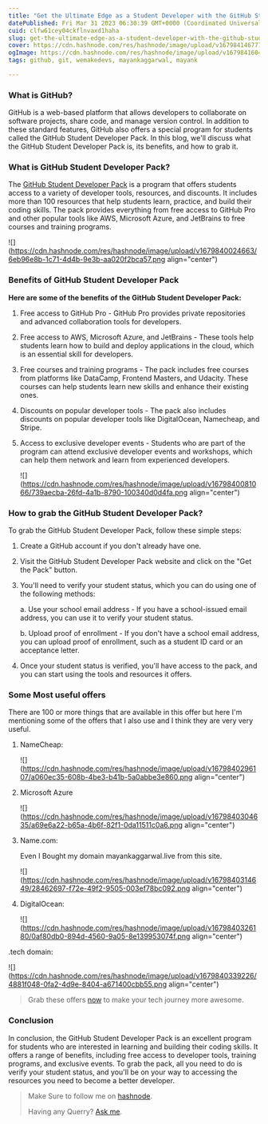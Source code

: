 ```yaml
---
title: "Get the Ultimate Edge as a Student Developer with the GitHub Student Developer Pack"
datePublished: Fri Mar 31 2023 06:30:39 GMT+0000 (Coordinated Universal Time)
cuid: clfw61cey04ckflnvaxd1haha
slug: get-the-ultimate-edge-as-a-student-developer-with-the-github-student-developer-pack
cover: https://cdn.hashnode.com/res/hashnode/image/upload/v1679841467775/b6127660-194d-4d16-ae3a-6f8d9d0f7967.png
ogImage: https://cdn.hashnode.com/res/hashnode/image/upload/v1679841604331/65d554ba-725b-4140-9672-d3a572235408.png
tags: github, git, wemakedevs, mayankaggarwal, mayank

---
```


### **What is GitHub?**

GitHub is a web-based platform that allows developers to collaborate on software projects, share code, and manage version control. In addition to these standard features, GitHub also offers a special program for students called the GitHub Student Developer Pack. In this blog, we'll discuss what the GitHub Student Developer Pack is, its benefits, and how to grab it.

### **What is GitHub Student Developer Pack?**

The [GitHub Student Developer Pack](https://education.github.com/students) is a program that offers students access to a variety of developer tools, resources, and discounts. It includes more than 100 resources that help students learn, practice, and build their coding skills. The pack provides everything from free access to GitHub Pro and other popular tools like AWS, Microsoft Azure, and JetBrains to free courses and training programs.

![](https://cdn.hashnode.com/res/hashnode/image/upload/v1679840024663/6eb96e8b-1c71-4d4b-9e3b-aa020f2bca57.png align="center")

### **Benefits of GitHub Student Developer Pack**

**Here are some of the benefits of the GitHub Student Developer Pack:**

1. Free access to GitHub Pro - GitHub Pro provides private repositories and advanced collaboration tools for developers.
    
2. Free access to AWS, Microsoft Azure, and JetBrains - These tools help students learn how to build and deploy applications in the cloud, which is an essential skill for developers.
    
3. Free courses and training programs - The pack includes free courses from platforms like DataCamp, Frontend Masters, and Udacity. These courses can help students learn new skills and enhance their existing ones.
    
4. Discounts on popular developer tools - The pack also includes discounts on popular developer tools like DigitalOcean, Namecheap, and Stripe.
    
5. Access to exclusive developer events - Students who are part of the program can attend exclusive developer events and workshops, which can help them network and learn from experienced developers.
    
    ![](https://cdn.hashnode.com/res/hashnode/image/upload/v1679840081066/739aecba-26fd-4a1b-8790-100340d0d4fa.png align="center")
    

### **How to grab the GitHub Student Developer Pack?**

To grab the GitHub Student Developer Pack, follow these simple steps:

1. Create a GitHub account if you don't already have one.
    
2. Visit the GitHub Student Developer Pack website and click on the "Get the Pack" button.
    
3. You'll need to verify your student status, which you can do using one of the following methods:
    
    a. Use your school email address - If you have a school-issued email address, you can use it to verify your student status.
    
    b. Upload proof of enrollment - If you don't have a school email address, you can upload proof of enrollment, such as a student ID card or an acceptance letter.
    
4. Once your student status is verified, you'll have access to the pack, and you can start using the tools and resources it offers.
    

### **Some Most useful offers**

There are 100 or more things that are available in this offer but here I'm mentioning some of the offers that I also use and I think they are very very useful.

1. NameCheap:
    
    ![](https://cdn.hashnode.com/res/hashnode/image/upload/v1679840296107/a060ec35-608b-4be3-b41b-5a0abbe3e860.png align="center")
    
2. Microsoft Azure
    
    ![](https://cdn.hashnode.com/res/hashnode/image/upload/v1679840304635/a69e6a22-b65a-4b6f-82f1-0da11511c0a6.png align="center")
    
3. Name.com:
    
    Even I Bought my domain mayankaggarwal.live from this site.
    
    ![](https://cdn.hashnode.com/res/hashnode/image/upload/v1679840314649/28462697-f72e-49f2-9505-003ef78bc092.png align="center")
    
4. DigitalOcean:
    
    ![](https://cdn.hashnode.com/res/hashnode/image/upload/v1679840326180/0af80db0-894d-4560-9a05-8e139953074f.png align="center")
    

.tech domain:

![](https://cdn.hashnode.com/res/hashnode/image/upload/v1679840339226/4881f048-0fa2-4d9e-8404-a671400cbb55.png align="center")

> Grab these offers [now](https://education.github.com/pack#offers) to make your tech journey more awesome.

### **Conclusion**

In conclusion, the GitHub Student Developer Pack is an excellent program for students who are interested in learning and building their coding skills. It offers a range of benefits, including free access to developer tools, training programs, and exclusive events. To grab the pack, all you need to do is verify your student status, and you'll be on your way to accessing the resources you need to become a better developer.

> Make Sure to follow me on [hashnode](https://blog.mayankaggarwal.live/).
> 
> Having any Querry? [Ask me](https://mayankaggarwal.live/).